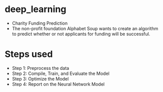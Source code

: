 # deep_learning
* Charity Funding Prediction
* The non-profit foundation Alphabet Soup wants to create an algorithm to predict whether or not applicants for funding will be successful.

# Steps used

* Step 1: Preprocess the data
* Step 2: Compile, Train, and Evaluate the Model
* Step 3: Optimize the Model
* Step 4: Report on the Neural Network Model
